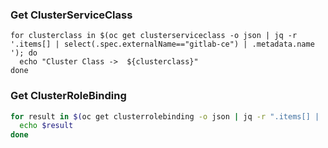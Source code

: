 ### Get ClusterServiceClass
```shell
for clusterclass in $(oc get clusterserviceclass -o json | jq -r '.items[] | select(.spec.externalName=="gitlab-ce") | .metadata.name '); do
  echo "Cluster Class ->  ${clusterclass}"
done
```


### Get ClusterRoleBinding
```sh
for result in $(oc get clusterrolebinding -o json | jq -r ".items[] | .groupNames | .[]"); do
  echo $result
done
```

